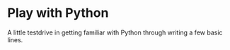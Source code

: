 # Play with Python
A little testdrive in getting familiar with Python through writing a few basic lines.
